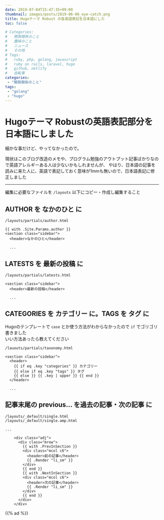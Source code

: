 ```yaml
---
date: 2019-07-04T15:47:35+09:00
thumbnail: images/posts/2019-06-06_eye-catch.png
title: Hugoテーマ Robust の各英語表記を日本語にした
toc: false

# Categories:
#   開発関係のこと
#   趣味のこと
#   ニュース
#   その他
# Tags:
#   ruby, php, golang, javascript
#   ruby on rails, laravel, hugo
#   github, netlify
#   自転車
categories:
 - "開発関係のこと"
tags:
 - "golang"
 - "hugo"
---
```


# Hugoテーマ Robustの英語表記部分を日本語にしました

細かな事だけど、やってなかったので。  

現状はこのブログ改造のメモや、プログラム勉強のアウトプット記事ばかりなので英語アレルギーある人は少ないかもしれませんが、
やはり、日本語の記事を読みに来た人に、英語で表記しておく意味が1mmも無いので、日本語表記に修正しました

* * *

編集に必要なファイルを <code>/layouts</code> 以下にコピー・作成し編集すること

## AUTHOR を なかのひと に

```
/layouts/partials/author.html

{{ with .Site.Params.author }}
<section class="sidebar">
  <header>なかのひと</header>

  ...
```

## LATESTS を 最新の投稿 に
```
/layouts/partials/latests.html

<section class="sidebar">
  <header>最新の投稿</header>

  ...
```

## CATEGORIES を カテゴリー に。TAGS を タグ に

Hugoのテンプレートで <code>case</code> とか使う方法がわからなかったので <code>if</code> でゴリゴリ書きました  
いい方法あったら教えてください

```
/lauouts/partials/taxonomy.html

<section class="sidebar">
  <header>
    {{ if eq .key "categories" }} カテゴリー
    {{ else if eq .key "tags" }} タグ
    {{ else }} {{ .key | upper }} {{ end }}
  </header>

  ...
```

## 記事末尾の previous... を過去の記事・次の記事 に

```
/layouts/_default/single.html
/layouts/_default/single.amp.html

...

    <div class="adj">
      <div class="mrow">
        {{ with .PrevInSection }}
        <div class="mcol c6">
          <header>前の記事</header>
          {{ .Render "li_sm" }}
        </div>
        {{ end }}
        {{ with .NextInSection }}
        <div class="mcol c6">
          <header>次の記事</header>
          {{ .Render "li_sm" }}
        </div>
        {{ end }}
      </div>
    </div>

```

{{% ad %}}